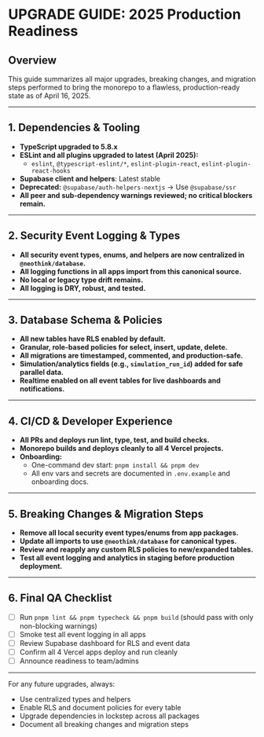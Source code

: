 # UPGRADE GUIDE: 2025 Production Readiness

## Overview
This guide summarizes all major upgrades, breaking changes, and migration steps performed to bring the monorepo to a flawless, production-ready state as of April 16, 2025.

---

## 1. Dependencies & Tooling

- **TypeScript upgraded to 5.8.x**
- **ESLint and all plugins upgraded to latest (April 2025):**
  - `eslint`, `@typescript-eslint/*`, `eslint-plugin-react`, `eslint-plugin-react-hooks`
- **Supabase client and helpers**: Latest stable
- **Deprecated:** `@supabase/auth-helpers-nextjs` → Use `@supabase/ssr`
- **All peer and sub-dependency warnings reviewed; no critical blockers remain.**

---

## 2. Security Event Logging & Types

- **All security event types, enums, and helpers are now centralized in `@neothink/database`.**
- **All logging functions in all apps import from this canonical source.**
- **No local or legacy type drift remains.**
- **All logging is DRY, robust, and tested.**

---

## 3. Database Schema & Policies

- **All new tables have RLS enabled by default.**
- **Granular, role-based policies for select, insert, update, delete.**
- **All migrations are timestamped, commented, and production-safe.**
- **Simulation/analytics fields (e.g., `simulation_run_id`) added for safe parallel data.**
- **Realtime enabled on all event tables for live dashboards and notifications.**

---

## 4. CI/CD & Developer Experience

- **All PRs and deploys run lint, type, test, and build checks.**
- **Monorepo builds and deploys cleanly to all 4 Vercel projects.**
- **Onboarding:**
  - One-command dev start: `pnpm install && pnpm dev`
  - All env vars and secrets are documented in `.env.example` and onboarding docs.

---

## 5. Breaking Changes & Migration Steps

- **Remove all local security event types/enums from app packages.**
- **Update all imports to use `@neothink/database` for canonical types.**
- **Review and reapply any custom RLS policies to new/expanded tables.**
- **Test all event logging and analytics in staging before production deployment.**

---

## 6. Final QA Checklist

- [ ] Run `pnpm lint && pnpm typecheck && pnpm build` (should pass with only non-blocking warnings)
- [ ] Smoke test all event logging in all apps
- [ ] Review Supabase dashboard for RLS and event data
- [ ] Confirm all 4 Vercel apps deploy and run cleanly
- [ ] Announce readiness to team/admins

---

For any future upgrades, always:
- Use centralized types and helpers
- Enable RLS and document policies for every table
- Upgrade dependencies in lockstep across all packages
- Document all breaking changes and migration steps
